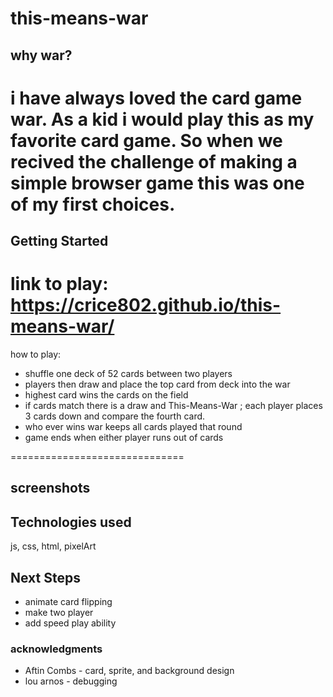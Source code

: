 # this-means-war

## why war?
i have always loved the card game war.  As a kid i would play this as my favorite card game.  So when we recived the challenge of making a simple browser game this was one of my first choices.
==============================


## Getting Started
link to play:
https://crice802.github.io/this-means-war/
=============================
how to play:
* shuffle one deck of 52 cards between two players
* players then draw and place the top card from deck into the war
* highest card wins the cards on the field
* if cards match there is a draw and This-Means-War ; each player places 3 cards down and compare the fourth card.
* who ever wins war keeps all cards played that round
* game ends when either player runs out of cards
  
==============================

  ## screenshots

## Technologies used

js, css, html, pixelArt

## Next Steps
* animate card flipping
* make two player
* add speed play ability

### acknowledgments

* Aftin Combs - card, sprite, and background design
* lou arnos - debugging 

